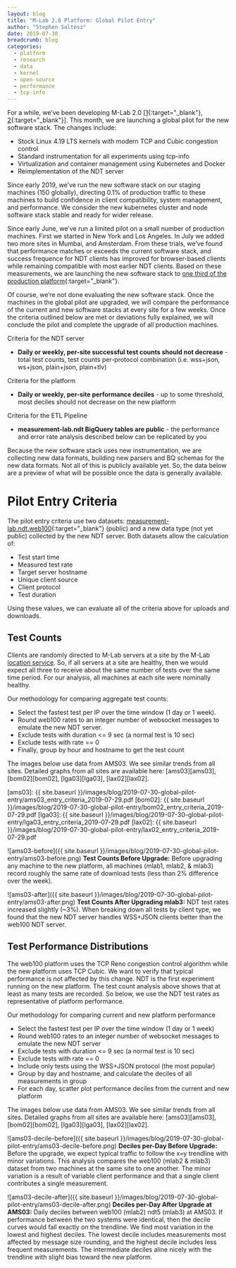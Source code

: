 ```yaml
---
layout: blog
title: "M-Lab 2.0 Platform: Global Pilot Entry"
author: "Stephen Soltesz"
date: 2019-07-30
breadcrumb: blog
categories:
  - platform
  - research
  - data
  - kernel
  - open-source
  - performance
  - tcp-info
---
```


For a while, we’ve been developing M-Lab 2.0 [[1][1]{:target="_blank"},
[2][2]{:target="_blank"}]. This month, we are launching a global pilot for
the new software stack. The changes include:

* Stock Linux 4.19 LTS kernels with modern TCP and Cubic congestion control
* Standard instrumentation for all experiments using tcp-info
* Virtualization and container management using Kubernetes and Docker
* Reimplementation of the NDT server

<!--more-->

Since early 2019, we’ve run the new software stack on our staging machines
(150 globally), directing 0.1% of production traffic to these machines to
build confidence in client compatibility, system management, and performance.
We consider the new kubernetes cluster and node software stack stable and
ready for wider release.

Since early June, we’ve run a limited pilot on a small number of production
machines. First we started in New York and Los Angeles. In July we added two
more sites in Mumbai, and Amsterdam. From these trials, we’ve found that
performance matches or exceeds the current software stack, and success
frequence for NDT clients has improved for browser-based clients while
remaining compatible with most earlier NDT clients. Based on these
measurements, we are launching the new software stack to [one third of the
production platform][3]{:target="_blank"}.

Of course, we’re not done evaluating the new software stack. Once the
machines in the global pilot are upgraded, we will compare the performance of
the current and new software stacks at every site for a few weeks. Once
the criteria outlined below are met or deviations fully explained, we will
conclude the pilot and complete the upgrade of all production machines.

Criteria for the NDT server

* **Daily or weekly, per-site successful test counts should not decrease** -
  total test counts, test counts per-protocol combination (i.e. wss+json,
  ws+json, plain+json, plain+tlv)

Criteria for the platform

* **Daily or weekly, per-site performance deciles** - up to some threshold, most
  deciles should not decrease on the new platform

Criteria for the ETL Pipeline

* **measurement-lab.ndt BigQuery tables are public** - the performance and error
  rate analysis described below can be replicated by you

Because the new software stack uses new instrumentation, we are collecting
new data formats, building new parsers and BQ schemas for the new data
formats. Not all of this is publicly available yet. So, the data below are
a preview of what will be possible once the data is generally available.

[1]: {{site.baseurl}}/blog/modernizing-mlab
[2]: {{site.baseurl}}/blog/mlab-20-platform-migration-update
[3]: https://siteinfo.mlab-oti.measurementlab.net/v1/adhoc/upgrade.json

# Pilot Entry Criteria

The pilot entry criteria use two datasets:
[measurement-lab.ndt.web100][web100]{:target="_blank"} (public) and a new
data type (not yet public) collected by the new NDT server. Both datasets
allow the calculation of:

* Test start time
* Measured test rate
* Target server hostname
* Unique client source
* Client protocol
* Test duration

Using these values, we can evaluate all of the criteria above for uploads and
downloads.

[web100]: {{site.baseurl}}/data/docs/bq/schema/ndt/

## Test Counts

Clients are randomly directed to M-Lab servers at a site by the M-Lab
[location service](https://locate.measurementlab.net). So, if all servers at
a site are healthy, then we would expect all three to receive about the same
number of tests over the same time period. For our analysis, all machines at
each site were nominally healthy.

Our methodology for comparing aggregate test counts:

* Select the fastest test per IP over the time window (1 day or 1 week).
* Round web100 rates to an integer number of websocket messages to emulate the
  new NDT server.
* Exclude tests with duration <= 9 sec (a normal test is 10 sec)
* Exclude tests with rate == 0
* Finally, group by hour and hostname to get the test count

The images below use data from AMS03. We see similar trends from all sites.
Detailed graphs from all sites are available here: [ams03][ams03],
[bom02][bom02], [lga03][lga03], [lax02][lax02].

[ams03]: {{ site.baseurl }}/images/blog/2019-07-30-global-pilot-entry/ams03_entry_criteria_2019-07-29.pdf
[bom02]: {{ site.baseurl }}/images/blog/2019-07-30-global-pilot-entry/bom02_entry_criteria_2019-07-29.pdf
[lga03]: {{ site.baseurl }}/images/blog/2019-07-30-global-pilot-entry/lga03_entry_criteria_2019-07-29.pdf
[lax02]: {{ site.baseurl }}/images/blog/2019-07-30-global-pilot-entry/lax02_entry_criteria_2019-07-29.pdf

![ams03-before]({{ site.baseurl }}/images/blog/2019-07-30-global-pilot-entry/ams03-before.png)
**Test Counts Before Upgrade:** Before upgrading any machine to the new
platform, all machines (mlab1, mlab2, & mlab3) record roughly the same rate
of download tests (less than 2% difference over the week).

![ams03-after]({{ site.baseurl }}/images/blog/2019-07-30-global-pilot-entry/ams03-after.png)
**Test Counts After Upgrading mlab3:** NDT test rates increased slightly
(~3%). When breaking down all tests by client type, we found that the new NDT
server handles WSS+JSON clients better than the web100 NDT server.

## Test Performance Distributions

The web100 platform uses the TCP Reno congestion control algorithm while the
new platform uses TCP Cubic. We want to verify that typical performance is
not affected by this change. NDT is the first experiment running on the new
platform. The test count analysis above shows that at least as many tests
are recorded. So below, we use the NDT test rates as representative of
platform performance.

Our methodology for comparing current and new platform performance

* Select the fastest test per IP over the time window (1 day or 1 week)
* Round web100 rates to an integer number of websocket messages to emulate the
  new NDT server
* Exclude tests with duration <= 9 sec (a normal test is 10 sec)
* Exclude tests with rate == 0
* Include only tests using the WSS+JSON protocol (the most popular)
* Group by day and hostname, and calculate the deciles of all measurements in group
* For each day, scatter plot performance deciles from the current and new platform

The images below use data from AMS03. We see similar trends from all sites.
Detailed graphs from all sites are available here: [ams03][ams03],
[bom02][bom02], [lga03][lga03], [lax02][lax02].

![ams03-decile-before]({{ site.baseurl }}/images/blog/2019-07-30-global-pilot-entry/ams03-decile-before.png)
**Deciles per-Day Before Upgrade:** Before the upgrade, we expect typical traffic
to follow the x=y trendline with minor variations. This analysis compares the
web100 (mlab2 & mlab3) dataset from two machines at the same site to one
another. The minor variation is a result of variable client performance and
that a single client contributes a single measurement.

![ams03-decile-after]({{ site.baseurl }}/images/blog/2019-07-30-global-pilot-entry/ams03-decile-after.png)
**Deciles per-Day After Upgrade at AMS03:** Daily deciles between web100 (mlab2)
ndt5 (mlab3) at AMS03. If performance between the two systems were
identical, then the decile curves would fall exactly on the trendline. We find most
variation in the lowest and highest deciles. The lowest decile includes
measurements most affected by message size rounding, and the highest decile
includes less frequent measurements. The intermediate deciles aline nicely
with the trendline with slight bias toward the new platform.
